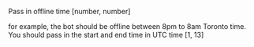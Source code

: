 Pass in offline time [number, number]

for example, the bot should be offline between 8pm to 8am Toronto time. You should pass in the start and end time in UTC time [1, 13]